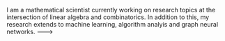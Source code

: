 I am a mathematical scientist currently working on research topics at the intersection of  linear algebra and combinatorics. In addition to this, my research extends to machine learning,
algorithm analyis and graph neural networks.
--->
